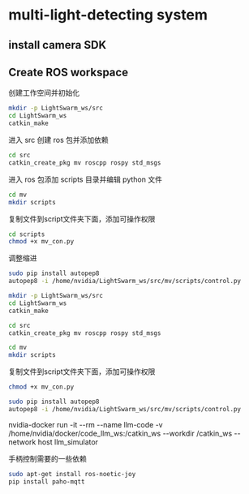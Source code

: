 # multi-light-detecting system
## install camera SDK

## Create ROS workspace
创建工作空间并初始化
```bash
mkdir -p LightSwarm_ws/src
cd LightSwarm_ws
catkin_make
```
进入 src 创建 ros 包并添加依赖
```bash
cd src
catkin_create_pkg mv roscpp rospy std_msgs
```
进入 ros 包添加 scripts 目录并编辑 python 文件
```bash
cd mv
mkdir scripts
```
复制文件到script文件夹下面，添加可操作权限
```bash
cd scripts
chmod +x mv_con.py
```
调整缩进
```bash
sudo pip install autopep8
autopep8 -i /home/nvidia/LightSwarm_ws/src/mv/scripts/control.py
```
```bash
mkdir -p LightSwarm_ws/src
cd LightSwarm_ws
catkin_make

cd src
catkin_create_pkg mv roscpp rospy std_msgs

cd mv
mkdir scripts
```
复制文件到script文件夹下面，添加可操作权限
```bash
chmod +x mv_con.py

sudo pip install autopep8
autopep8 -i /home/nvidia/LightSwarm_ws/src/mv/scripts/control.py
```

nvidia-docker run -it --rm     --name llm-code     -v /home/nvidia/docker/code_llm_ws:/catkin_ws     --workdir /catkin_ws     --network host     llm_simulator


手柄控制需要的一些依赖
```bash
sudo apt-get install ros-noetic-joy
pip install paho-mqtt
```
